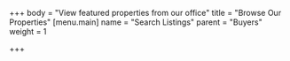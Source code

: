 +++
body = "View featured properties from our office"
title = "Browse Our Properties"
[menu.main]
name = "Search Listings"
parent = "Buyers"
weight = 1

+++
